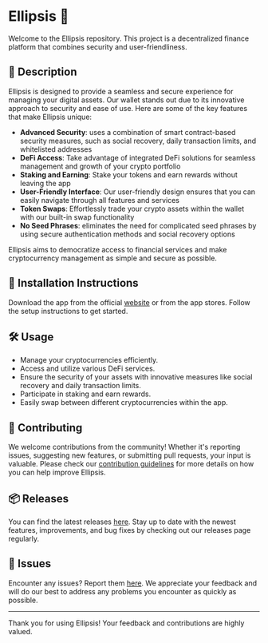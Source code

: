 
# Ellipsis 🚀

Welcome to the Ellipsis repository. This project is a decentralized finance platform that combines security and user-friendliness.

## 📜 Description

Ellipsis is designed to provide a seamless and secure experience for managing your digital assets. Our wallet stands out due to its innovative approach to security and ease of use. Here are some of the key features that make Ellipsis unique:

- **Advanced Security**: uses a combination of smart contract-based security measures, such as social recovery, daily transaction limits, and whitelisted addresses
- **DeFi Access**: Take advantage of integrated DeFi solutions for seamless management and growth of your crypto portfolio
- **Staking and Earning**: Stake your tokens and earn rewards without leaving the app
- **User-Friendly Interface**: Our user-friendly design ensures that you can easily navigate through all features and services
- **Token Swaps**: Effortlessly trade your crypto assets within the wallet with our built-in swap functionality
- **No Seed Phrases**: eliminates the need for complicated seed phrases by using secure authentication methods and social recovery options

Ellipsis aims to democratize access to financial services and make cryptocurrency management as simple and secure as possible.

## 🚀 Installation Instructions

Download the app from the official [website](https://www.example.com) or from the app stores. Follow the setup instructions to get started.

## 🛠️ Usage

- Manage your cryptocurrencies efficiently.
- Access and utilize various DeFi services.
- Ensure the security of your assets with innovative measures like social recovery and daily transaction limits.
- Participate in staking and earn rewards.
- Easily swap between different cryptocurrencies within the app.

## 🤝 Contributing

We welcome contributions from the community! Whether it's reporting issues, suggesting new features, or submitting pull requests, your input is valuable. Please check our [contribution guidelines](../../contributing) for more details on how you can help improve Ellipsis.

## 📦 Releases

You can find the latest releases [here](../../releases). Stay up to date with the newest features, improvements, and bug fixes by checking out our releases page regularly.

## 🐛 Issues

Encounter any issues? Report them [here](../../issues). We appreciate your feedback and will do our best to address any problems you encounter as quickly as possible.

---

Thank you for using Ellipsis! Your feedback and contributions are highly valued.
